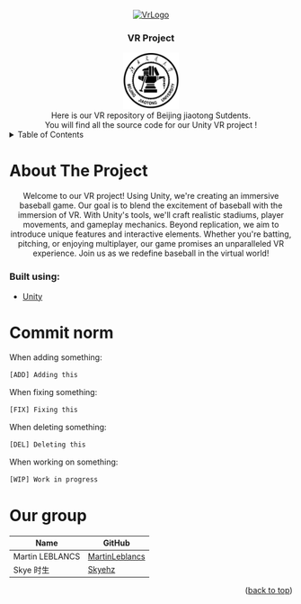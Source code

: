 <div id="top"></div>
<br />
<div align="center">
  <a href="https://github.com/Skyehz/VR-HCI-game-project">
    <img src="./Assets/MainReadme.png" alt="VrLogo" width="300" height="200">
  </a>

<h3 align="center">VR Project </h3>
<img src="./Assets/BJTU.png" alt="VrLogo" width="100" height="100">
</br>
Here is our VR repository of Beijing jiaotong Sutdents.<br/> You will find all the source code for our Unity VR project !
<a href="https://github.com/Skyehz/VR-HCI-game-project">
</a>
</div>

<details>
  <summary>Table of Contents</summary>
  <ol>
    <li>
      <a href="#about-the-project">About The Project</a>
      <ul>
        <li><a href="#built-using">Built Using</a></li>
      </ul>
    </li>
    <li>
    <a href="#commit-norm">Commit norm</a>
    </li>
    <li> 
    <a href="#our-group">Our group</a>
    </li>

</ol>
</details>

# About The Project

<p align="center">
Welcome to our VR project! Using Unity, we're creating an immersive baseball game. Our goal is to blend the excitement of baseball with the immersion of VR. With Unity's tools, we'll craft realistic stadiums, player movements, and gameplay mechanics. Beyond replication, we aim to introduce unique features and interactive elements. Whether you're batting, pitching, or enjoying multiplayer, our game promises an unparalleled VR experience. Join us as we redefine baseball in the virtual world!<br/>
</p>

### Built using:

- [Unity](https://unity.com/)

# Commit norm

When adding something:

```sh
[ADD] Adding this
```

When fixing something:

```sh
[FIX] Fixing this
```

When deleting something:

```sh
[DEL] Deleting this
```

When working on something:

```sh
[WIP] Work in progress
```

# Our group

| Name           | GitHub                 |
|----------------|------------------------|
| Martin LEBLANCS | [MartinLeblancs][GhML] |
| Skye 时生        | [Skyehz][GhShz]        |

[//]: # 'These are the links used above'
[GhML]: https://github.com/MartinLeblancs
[GhShz]: https://github.com/Skyehz


<p align="right">(<a href="#top">back to top</a>)</p>
